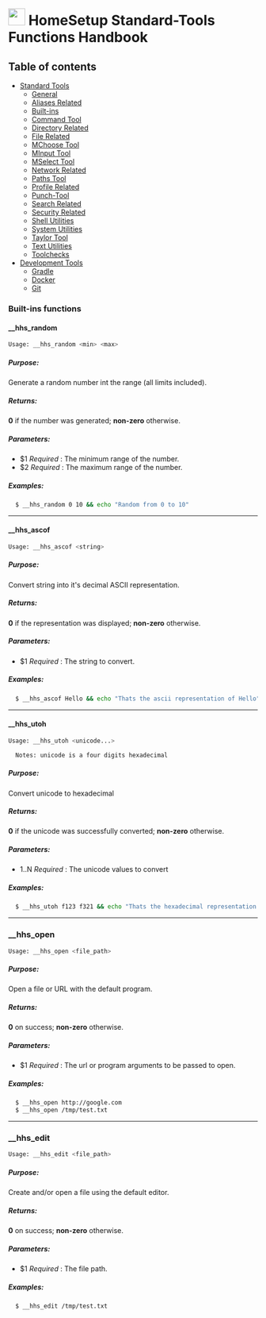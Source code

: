 # <img src="https://iili.io/HvtxC1S.png"  width="34" height="34"> HomeSetup Standard-Tools Functions Handbook

## Table of contents

<!-- toc -->
- [Standard Tools](../../functions.md#standard-tools)
  * [General](general.md#general-functions)
  * [Aliases Related](aliases-related.md#aliases-related-functions)
  * [Built-ins](built-ins.md#built-ins-functions)
  * [Command Tool](command-tool.md#command-tool)
  * [Directory Related](directory-related.md#directory-related-functions)
  * [File Related](file-related.md#file-related-functions)
  * [MChoose Tool](clitt.md#mchoose-tool)
  * [MInput Tool](clitt.md#minput-tool)
  * [MSelect Tool](clitt.md#mselect-tool)
  * [Network Related](network-related.md#network-related-functions)
  * [Paths Tool](paths-tool.md#paths-tool)
  * [Profile Related](profile-related.md#profile-related-functions)
  * [Punch-Tool](punch-tool.md#punch-tool)
  * [Search Related](search-related.md#search-related-functions)
  * [Security Related](security-related.md#security-related-functions)
  * [Shell Utilities](shell-utilities.md#shell-utilities)
  * [System Utilities](system-utilities.md#system-utilities)
  * [Taylor Tool](taylor-tool.md#taylor-tool)
  * [Text Utilities](text-utilities.md#text-utilities)
  * [Toolchecks](toolchecks.md#tool-checks-functions)
- [Development Tools](../../functions.md#development-tools)
  * [Gradle](../dev-tools/gradle-tools.md#gradle-functions)
  * [Docker](../dev-tools/docker-tools.md#docker-functions)
  * [Git](../dev-tools/git-tools.md#git-functions)
<!-- tocstop -->


### Built-ins functions

#### __hhs_random

```bash
Usage: __hhs_random <min> <max>
```

##### **Purpose**:

Generate a random number int the range <min> <max> (all limits included).

##### **Returns**:

**0** if the number was generated; **non-zero** otherwise.

##### **Parameters**: 

  - $1 _Required_ : The minimum range of the number.
  - $2 _Required_ : The maximum range of the number.

##### **Examples:**

```bash
  $ __hhs_random 0 10 && echo "Random from 0 to 10"
```


------
#### __hhs_ascof

```bash
Usage: __hhs_ascof <string>
```

##### **Purpose**:

Convert string into it's decimal ASCII representation.

##### **Returns**:

**0** if the representation was displayed; **non-zero** otherwise.

##### **Parameters**: 

  - $1 _Required_ : The string to convert.

##### **Examples:**

```bash
  $ __hhs_ascof Hello && echo "Thats the ascii representation of Hello"
```


------
#### __hhs_utoh

```bash
Usage: __hhs_utoh <unicode...>

  Notes: unicode is a four digits hexadecimal
```

##### **Purpose**:

Convert unicode to hexadecimal

##### **Returns**:

**0** if the unicode was successfully converted; **non-zero** otherwise.

##### **Parameters**: 

  - $1..$N _Required_ : The unicode values to convert

##### **Examples:**

```bash
  $ __hhs_utoh f123 f321 && echo "Thats the hexadecimal representation of the unicode valus f123 and f321"
```

------
### __hhs_open

```bash
Usage: __hhs_open <file_path>
```

##### **Purpose**:

Open a file or URL with the default program.

##### **Returns**:

**0** on success; **non-zero** otherwise.

##### **Parameters**: 

  - $1 _Required_ : The url or program arguments to be passed to open.

##### **Examples:**

```bash
  $ __hhs_open http://google.com
  $ __hhs_open /tmp/test.txt
```

------
### __hhs_edit

```bash
Usage: __hhs_edit <file_path>
```

##### **Purpose**:

Create and/or open a file using the default editor.

##### **Returns**:

**0** on success; **non-zero** otherwise.

##### **Parameters**: 

  - $1 _Required_ : The file path.

##### **Examples:**

```bash
  $ __hhs_edit /tmp/test.txt
```

